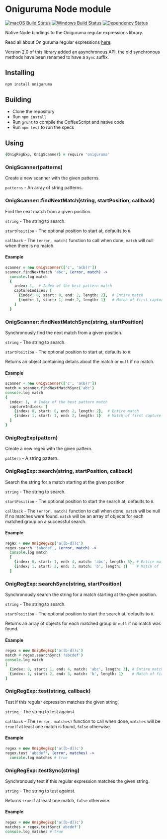# Oniguruma Node module
[![macOS Build Status](https://travis-ci.org/atom/node-oniguruma.svg?branch=master)](https://travis-ci.org/atom/node-oniguruma)
[![Windows Build Status](https://ci.appveyor.com/api/projects/status/s9twhi451ef2butr/branch/master?svg=true)](https://ci.appveyor.com/project/Atom/node-oniguruma/branch/master)
[![Dependency Status](https://david-dm.org/atom/node-oniguruma.svg)](https://david-dm.org/atom/node-oniguruma)

Native Node bindings to the Oniguruma regular expressions library.

Read all about Oniguruma regular expressions [here](https://github.com/atom/node-oniguruma/blob/master/deps/onig/doc/RE).

Version 2.0 of this library added an asynchronous API, the old synchronous
methods have been renamed to have a `Sync` suffix.

## Installing

```sh
npm install oniguruma
```

## Building
  * Clone the repository
  * Run `npm install`
  * Run `grunt` to compile the CoffeeScript and native code
  * Run `npm test` to run the specs

## Using

```coffeescript
{OnigRegExp, OnigScanner} = require 'oniguruma'
```

### OnigScanner(patterns)

Create a new scanner with the given patterns.

`patterns` - An array of string patterns.

### OnigScanner::findNextMatch(string, startPosition, callback)

Find the next match from a given position.

`string` - The string to search.

`startPosition` - The optional position to start at, defaults to `0`.

`callback` - The `(error, match)` function to call when done, `match` will
null when there is no match.

#### Example

```coffeescript
scanner = new OnigScanner(['c', 'a(b)?'])
scanner.findNextMatch 'abc', (error, match) ->
  console.log match
  {
    index: 1,  # Index of the best pattern match
    captureIndices: [
      {index: 0, start: 0, end: 2, length: 2},  # Entire match
      {index: 1, start: 1, end: 2, length: 1}   # Match of first capture group
    ]
  }
```

### OnigScanner::findNextMatchSync(string, startPosition)

Synchronously find the next match from a given position.

`string` - The string to search.

`startPosition` - The optional position to start at, defaults to `0`.

Returns an object containing details about the match or `null` if no match.

#### Example

```coffeescript
scanner = new OnigScanner(['c', 'a(b)?'])
match = scanner.findNextMatchSync('abc')
console.log match
{
  index: 1,  # Index of the best pattern match
  captureIndices: [
    {index: 0, start: 0, end: 2, length: 2},  # Entire match
    {index: 1, start: 1, end: 2, length: 1}   # Match of first capture group
  ]
}
```

### OnigRegExp(pattern)

Create a new regex with the given pattern.

`pattern` - A string pattern.

### OnigRegExp::search(string, startPosition, callback)

Search the string for a match starting at the given position.

`string` - The string to search.

`startPosition` - The optional position to start the search at, defaults to `0`.

`callback` - The `(error, match)` function to call when done, `match` will be
null if no matches were found. `match` will be an array of objects for each
matched group on a successful search.

#### Example

```coffeescript
regex = new OnigRegExp('a([b-d])c')
regex.search '!abcdef', (error, match) ->
  console.log match
  [
    {index: 0, start: 1, end: 4, match: 'abc', length: 3}, # Entire match
    {index: 1, start: 2, end: 3, match: 'b', length: 1}    # Match of first capture group
  ]
```

### OnigRegExp::searchSync(string, startPosition)

Synchronously search the string for a match starting at the given position.

`string` - The string to search.

`startPosition` - The optional position to start the search at, defaults to `0`.

Returns an array of objects for each matched group or `null` if no match was
found.

#### Example

```coffeescript
regex = new OnigRegExp('a([b-d])c')
match = regex.searchSync('!abcdef')
console.log match
[
  {index: 0, start: 1, end: 4, match: 'abc', length: 3}, # Entire match
  {index: 1, start: 2, end: 3, match: 'b', length: 1}    # Match of first capture group
]
```

### OnigRegExp::test(string, callback)

Test if this regular expression matches the given string.

`string` - The string to test against.

`callback` - The `(error, matches)` function to call when done, `matches` will
be `true` if at least one match is found, `false` otherwise.

#### Example

```coffeescript
regex = new OnigRegExp('a([b-d])c')
regex.test 'abcdef', (error, matches) ->
  console.log matches # true
```

### OnigRegExp::testSync(string)

Synchronously test if this regular expression matches the given string.

`string` - The string to test against.

Returns `true` if at least one match, `false` otherwise.

#### Example

```coffeescript
regex = new OnigRegExp('a([b-d])c')
matches = regex.testSync('abcdef')
console.log matches # true
```
